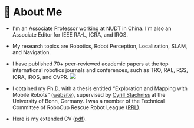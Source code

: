 # 🤖 About Me
- I'm an Associate Professor working at NUDT in China. I'm also an Associate Editor for IEEE RA-L, ICRA, and IROS.

- My research topics are Robotics, Robot Perception, Localization, SLAM, and Navigation. 

- I have published 70+ peer-reviewed academic papers at the top international robotics journals and conferences, such as TRO, RAL, RSS, ICRA, IROS, and CVPR. <a href='https://scholar.google.com/citations?user=DvrngV4AAAAJ'><img src="https://img.shields.io/endpoint?logo=Google%20Scholar&url=https%3A%2F%2Fcdn.jsdelivr.net%2Fgh%2FChen-Xieyuanli%2Fmy-home@google-scholar-stats%2Fgs_data_shieldsio.json&labelColor=f6f6f6&color=9cf&style=flat&label=citations"></a>

- I obtained my Ph.D. with a thesis entitled “Exploration and Mapping with Mobile Robots” ([website](https://hdl.handle.net/20.500.11811/10228)), supervised by [Cyrill Stachniss](https://www.ipb.uni-bonn.de/people/cyrill-stachniss/index.html) at the University of Bonn, Germany. I was a member of the Technical Committee of RoboCup Rescue Robot League ([RRL](https://rrl.robocup.org/)).

- Here is my extended CV ([pdf]()).


